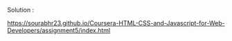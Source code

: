 Solution :

https://sourabhr23.github.io/Coursera-HTML-CSS-and-Javascript-for-Web-Developers/assignment5/index.html
